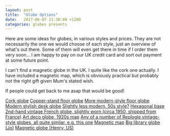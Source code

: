 ```yaml
---
layout: post
title:  "Globe Options"
date:   2017-06-07 11:30:00 +1200
categories: globes presents
---
```

Here are some ideas for globes, in various styles and prices.  They are not necessarily the one we would choose of each style, just an overview of what's out there.  Some of them will even get there in time if I order them very soon...  I am happy to pay on our UK credit card and sort out payment at some future point.

I can't find a magnetic globe in the UK.  I quite like the cork one actually.  I have included a magnetic map, which is obviously practical but probably not the right gift given Mum's stated wish.

If people could get back to me asap that would be good!

[Cork globe][1]
[Copper-stand floor globe][2]
[More modern-style floor globe][3]
[Modern stylish desk globe][4]
[Slightly less modern, 50s style?][5]
[Hexagonal base][6]
[2nd-hand vintage French globe, slightly worn (circa 1950, shipped from France)][7]
[Art deco globe, 1920s map][8]
[Any of a number of Replogle vintage-style globes, all quite similar, e.g. this one][9]
[Magnetic map][10]
[Big library globe (Jo)][11]
[Magnetic globe (Henry, US)][12]


[1]: https://www.amazon.co.uk/dp/B00KX8F9DW/ref=twister_B01FXTYR2O?_encoding=UTF8&th=1
[2]: https://www.amazon.co.uk/Magellan-Floorstanding-Globe-Antique-Copper/dp/B00XWM4CSE/ref=sr_1_10?s=kitchen&ie=UTF8&qid=1496650240&sr=1-10&keywords=globe
[3]: https://www.justglobes.co.uk/floor-globes/vasco-da-gama-blue-natural-floorstanding-globe.html
[4]: http://www.stanfords.co.uk/The-Neon-Classic-Globe_9780957232822
[5]: https://www.amazon.co.uk/Nova-Rico-Maximus-Illuminated-Globe/dp/B00164IYH0/ref=sr_1_15?s=kids&ie=UTF8&qid=1496649930&sr=1-15&keywords=globe
[6]: https://www.justglobes.co.uk/desk-globes/hexhedra-designer-globe.html
[7]: https://www.etsy.com/uk/listing/520230360/globe-earth-metal-taride-29-cm-vintage?ga_order=most_relevant&ga_search_type=all&ga_view_type=gallery&ga_search_query=retro%20metal%20globe&ref=sr_gallery_32
[8]: http://www.hicksandhicks.com/hicks-and-hicks/globe-on-stand-weber-costello.aspx
[9]: https://www.amazon.co.uk/Replogle-31509-Hastings-Desktop-Globe/dp/B000S5SQGC/ref=sr_1_41?s=kitchen&ie=UTF8&qid=1496650594&sr=1-41&keywords=globe
[10]: https://www.amazon.co.uk/Poster-Country-Magnetic-Notice-Framed/dp/B009E8YVNQ/ref=sr_1_19?ie=UTF8&qid=1496742369&sr=8-19&keywords=magnetic+world+map
[11]: http://www.hicksandhicks.com/hicks-and-hicks/library-globe-on-stand-vaugondy-1745.aspx
[12]: https://www.amazon.com/Bulls-Eye-Vintage-Magnetic-Globe/dp/B01GGO44C8
 
